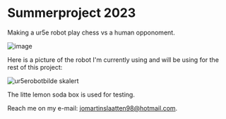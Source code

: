 # Summerproject 2023

Making a ur5e robot play chess vs a human opponoment. 

![image](https://github.com/jomartinsl/jomartinsl/assets/131768274/8dba7635-0e25-4945-98a5-6512dbd2c9fd)

Here is a picture of the robot I'm currently using and will be using for the rest of this project:

![ur5erobotbilde skalert](https://github.com/jomartinsl/jomartinsl/assets/131768274/7818a127-1d3e-46da-9cfc-8fe9b1328e94)

The litte lemon soda box is used for testing.






Reach me on my e-mail: jomartinslaatten98@hotmail.com.

